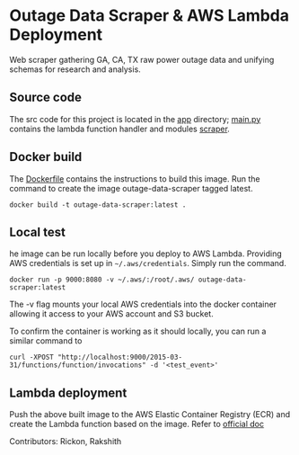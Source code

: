# Outage Data Scraper & AWS Lambda Deployment 
Web scraper gathering GA, CA, TX raw power outage data and unifying schemas for research and analysis.


## Source code
The src code for this project is located in the [app](./app) directory; [main.py](./app/main.py)
contains the lambda function handler and modules [scraper](./app/scrapers).

## Docker build
The [Dockerfile](./Dockerfile) contains the instructions to build this image. Run the command to create the image outage-data-scraper tagged latest.
```
docker build -t outage-data-scraper:latest .
```
## Local test
he image can be run locally before you deploy to AWS Lambda. Providing
AWS credentials is set up in `~/.aws/credentials`. Simply run the
command.
```
docker run -p 9000:8080 -v ~/.aws/:/root/.aws/ outage-data-scraper:latest
```
The -v flag mounts your local AWS credentials into the docker container allowing it access
to your AWS account and S3 bucket.

To confirm the container is working as it should locally, you can run a similar command to
```
curl -XPOST "http://localhost:9000/2015-03-31/functions/function/invocations" -d '<test_event>'
```

## Lambda deployment
Push the above built image to the AWS Elastic Container Registry (ECR) and create the Lambda function based on the image. Refer to [official doc](https://docs.aws.amazon.com/lambda/latest/dg/gettingstarted-images.html) 



Contributors:
Rickon, 
Rakshith

